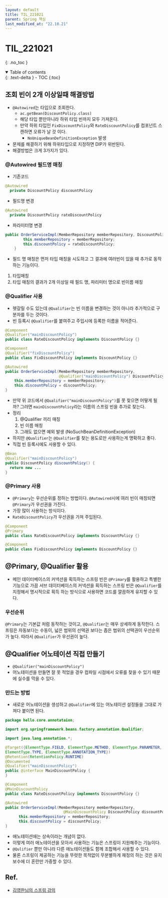 ```yaml
---
layout: default
title: TIL_221021
parent: Spring 핵심
last_modified_at: "22.10.21"
---
```


# TIL_221021
{: .no_toc }

<details open markdown="block">
  <summary>
    Table of contents
  </summary>
  {: .text-delta }
- TOC
{:toc}
</details>

## 조회 빈이 2개 이상일때 해결방법
- <code class="language-plaintext highlighter-rouge">@Autowired</code>는 타입으로 조회한다.
  - <code class="language-plaintext highlighter-rouge">ac.getBean(DiscountPolicy.class)</code>
  - 해당 타입 뿐만아니라 하위 타입 빈까지 모두 가져온다.
  - 만약 하위 타입인 <code class="language-plaintext highlighter-rouge">FixDiscountPolicy</code>와 <code class="language-plaintext highlighter-rouge">RateDiscountPolicy</code>를 컴포넌트 스캔하면 오류가 날 것 이다.
    - <code class="language-plaintext highlighter-rouge">NoUniqueBeanDefinitionException</code> 발생
- 문제를 해결하기 위해 하위타입으로 지정하면 DIP가 위반된다.
- 해결방법은 크게 3가지가 있다.

### @Autowired 필드명 매칭
- 기존코드
```java
@Autowired
  private DiscountPolicy discountPolicy
```

- 필드명 변경
```java
@Autowired
  private DiscountPolicy rateDiscountPolicy
```

- 파라미터명 변경
```java
public OrderServiceImpl(MemberRepository memberRepository, DiscountPolicy rateDiscountPolicy) {
        this.memberRepository = memberRepository;
        this.discountPolicy = rateDiscountPolicy;
    }
```
- 필드 명 매칭은 먼저 타입 매칭을 시도하고 그 결과에 여러빈이 있을 때 추가로 동작하는 기능이다.
1. 타입매칭
2. 타입 매칭의 결과가 2개 이상일 때 필드 명, 파리미터 명으로 빈이름 매칭

### @Qualifier 사용
- 헷갈릴 수도 있는데 <code class="language-plaintext highlighter-rouge">@Qualifier</code>는 빈 이름을 변경하는 것이 아니라 추가적으로 구분자를 두는 것이다.
- 빈 등록시 <code class="language-plaintext highlighter-rouge">@Qualifier</code>를 붙여주고 주입시에 등록한 이름을 적어준다.

```java
@Component
@Qualifier("mainDiscountPolicy")
public class RateDiscountPolicy implements DiscountPolicy {}
```

```java
@Component
@Qualifier("fixDiscountPolicy")
public class FixDiscountPolicy implements DiscountPolicy {}
```

```java
@Autowired
public OrderServiceImpl(MemberRepository memberRepository,
                        @Qualifier("mainDiscountPolicy") DiscountPolicy discountPolicy) {
    this.memberRepository = memberRepository;
    this.discountPolicy = discountPolicy;
}
```

- 만약 위 코드에서 <code class="language-plaintext highlighter-rouge">@Qualifier("mainDiscountPolicy")</code>를 못 찾으면 어떻게 될까? 그러면 <code class="language-plaintext highlighter-rouge">mainDiscountPolicy</code>라는 이름의 스프링 빈을 추가로 찾는다.
- 정리
  1. @Qualifier 끼리 매칭
  2. 빈 이름 매칭
  3. 그래도 없으면 예외 발생 (NoSuchBeanDefinitionException)
- 하지만 <code class="language-plaintext highlighter-rouge">@Qualifier</code>는 <code class="language-plaintext highlighter-rouge">@Qualifier</code>를 찾는 용도로만 사용하는게 명확하고 좋다.
- 직접 빈 등록시에도 사용할 수 있다.

```java
@Bean
@Qualifier("mainDiscountPolicy")
public DiscountPolicy discountPolicy() {
  return new ...
}
```

### @Primary 사용
- <code class="language-plaintext highlighter-rouge">@Primary</code>는 우선순위를 정하는 방법이다. <code class="language-plaintext highlighter-rouge">@Autowired</code>시에 여러 빈이 매칭되면 <code class="language-plaintext highlighter-rouge">@Primary</code>가 우선권을 가진다.
- 가장 많이 사용하는 방식이다.
- <code class="language-plaintext highlighter-rouge">RateDiscountPolicy</code>가 우선권을 가져 주입된다.

```java
@Component
@Primary
public class RateDiscountPolicy implements DiscountPolicy {}
```

```java
@Component
public class FixDiscountPolicy implements DiscountPolicy {}
```

## @Primary, @Qualifier 활용
- 메인 데이터베이스의 커넥션을 획득하는 스프링 빈은 <code class="language-plaintext highlighter-rouge">@Primary</code>를 활용하고 특별한 기능으로 가끔 서브 데이터베이스의 커넥션을 획득하는 스프링 빈은 <code class="language-plaintext highlighter-rouge">@Qualifier</code>를 지정해서 명시적으로 획득 하는 방식으로 사용하면 코드를 깔끔하게 유지할 수 있다.

### 우선순위 
<code class="language-plaintext highlighter-rouge">@Primary</code>는 기본값 처럼 동작하는 것이고, <code class="language-plaintext highlighter-rouge">@Qualifier</code>는 매우 상세하게 동작한다.
스프링은 자동보다는 수동이, 넓은 범위의 선택권 보다는 좁은 범위의 선택권이 우선순위가 높다.
따라서 <code class="language-plaintext highlighter-rouge">@Qualifier</code>가 우선권이 높다.

## @Qualifier 어노테이션 직접 만들기
- <code class="language-plaintext highlighter-rouge">@Qualifier("mainDiscountPolicy")</code>
- 어노테이션을 만들면 잘 못 적었을 경우 컴파일 시점에서 오류를 찾을 수 있기 때문에 실수를 막을 수 있다.

### 만드는 방법
- 새로운 어노테이션을 생성하고 <code class="language-plaintext highlighter-rouge">@Qualifier</code>에 있는 어노테이션 설정들을 그대로 가져다 붙이면 된다.

```java
package hello.core.annotataion;

import org.springframework.beans.factory.annotation.Qualifier;

import java.lang.annotation.*;

@Target({ElementType.FIELD, ElementType.METHOD, ElementType.PARAMETER,
ElementType.TYPE, ElementType.ANNOTATION_TYPE})
@Retention(RetentionPolicy.RUNTIME)
@Documented
@Qualifier("mainDiscountPolicy")
public @interface MainDiscountPolicy {
}

```

```java
@Component
@MainDiscountPolicy
public class RateDiscountPolicy implements DiscountPolicy {}
```


```java
@Autowired
public OrderServiceImpl(MemberRepository memberRepository,
                          @MainDiscountPolicy DiscountPolicy discountPolicy) {
      this.memberRepository = memberRepository;
      this.discountPolicy = discountPolicy;
}
```

- 애노테이션에는 상속이라는 개념이 없다.
- 이렇게 여러 애노테이션을 모아서 사용하는 기능은 스프링이 지원해주는 기능이다.
- <code class="language-plaintext highlighter-rouge">@Qulifier</code> 뿐만 아니라 다른 애노테이션들도 함께 조합해서 사용할 수 있다.
- 물론 스프링이 제공하는 기능을 뚜렷한 목적없이 무분별하게 재정의 하는 것은 유지보수에 더 혼란만 가중할 수 있다.



## Ref.
- <a href="https://www.inflearn.com/course/%EC%8A%A4%ED%94%84%EB%A7%81-%ED%95%B5%EC%8B%AC-%EC%9B%90%EB%A6%AC-%EA%B8%B0%EB%B3%B8%ED%8E%B8/dashboard">김영한님의 스프링 강의</a>
